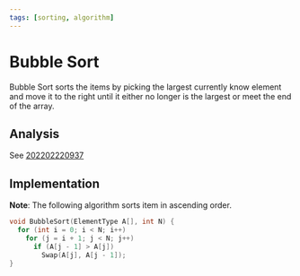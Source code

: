 ```yaml
---
tags: [sorting, algorithm]
---
```


# Bubble Sort

Bubble Sort sorts the items by picking the largest currently know element and
move it to the right until it either no longer is the largest or meet the end of
the array.

## Analysis

See [202202220937](202202220937.md)

## Implementation

**Note**: The following algorithm sorts item in ascending order.

```c
void BubbleSort(ElementType A[], int N) {
  for (int i = 0; i < N; i++)
    for (j = i + 1; j < N; j++)
      if (A[j - 1] > A[j])
        Swap(A[j], A[j - 1]);
}
```
